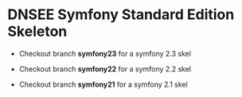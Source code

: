 DNSEE Symfony Standard Edition Skeleton
========================

* Checkout branch __symfony23__ for a symfony 2.3 skel

* Checkout branch __symfony22__ for a symfony 2.2 skel

* Checkout branch __symfony21__ for a symfony 2.1 skel
